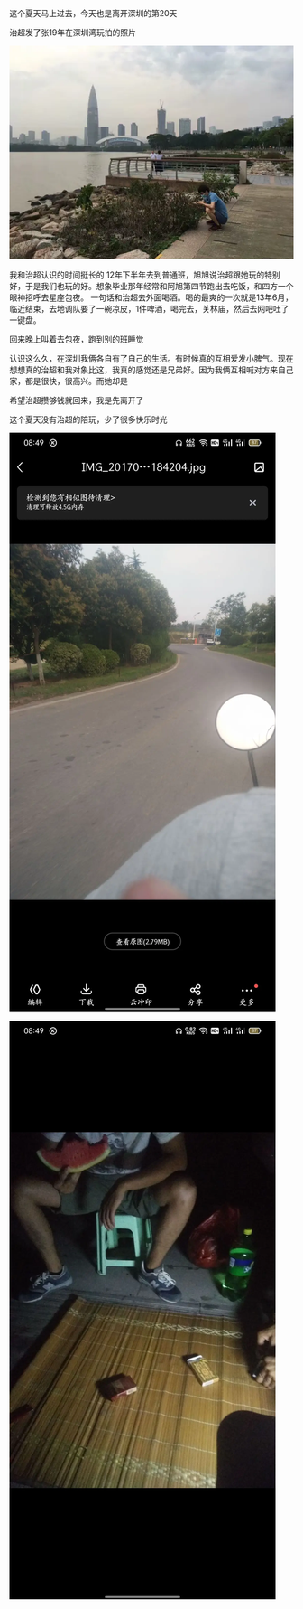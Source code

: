 这个夏天马上过去，今天也是离开深圳的第20天

治超发了张19年在深圳湾玩拍的照片

![](../img/6904315-e13a0b20e0b41c5f.jpg)

我和治超认识的时间挺长的
12年下半年去到普通班，旭旭说治超跟她玩的特别好，于是我们也玩的好。想象毕业那年经常和阿旭第四节跑出去吃饭，和四方一个眼神招呼去星座包夜。
一句话和治超去外面喝酒。喝的最爽的一次就是13年6月，临近结束，去地调队要了一碗凉皮，1件啤酒，喝完去，关林庙，然后去网吧吐了一键盘。

回来晚上叫着去包夜，跑到别的班睡觉


认识这么久，在深圳我俩各自有了自己的生活。有时候真的互相爱发小脾气。现在想想真的治超和我对象比这，我真的感觉还是兄弟好。因为我俩互相喊对方来自己家，都是很快，很高兴。而她却是

希望治超攒够钱就回来，我是先离开了

这个夏天没有治超的陪玩，少了很多快乐时光

![](../img/6904315-86690ca7d7b3c2fc.jpg)


![](../img/6904315-11e2c9324d6bbe0a.jpg)
